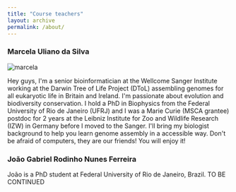 ```yaml
---
title: "Course teachers"
layout: archive
permalink: /about/
---
```


### Marcela Uliano da Silva  

![marcela](https://github.com/eukaryotic-genome-assembly/eukaryotic-genome-assembly.github.io/blob/master/_pages/IMG_1850.JPG)

Hey guys, I'm a senior bioinformatician at the Wellcome Sanger Institute working at the Darwin Tree of Life Project (DToL) assembling genomes for all eukaryotic life in Britain and Ireland. I'm passionate about evolution and biodiversity conservation. I hold a PhD in Biophysics from the Federal University of Rio de Janeiro (UFRJ) and I was a Marie Curie (MSCA grantee) postdoc for 2 years at the Leibniz Institute for Zoo and Wildlife Research (IZW) in Germany before I moved to the Sanger. I'll bring my biologist background to help you learn genome assembly in a accessible way. Don't be afraid of computers, they are our friends! You will enjoy it! 



### João Gabriel Rodinho Nunes Ferreira

João is a PhD student at Federal University of Rio de Janeiro, Brazil. TO BE CONTINUED

